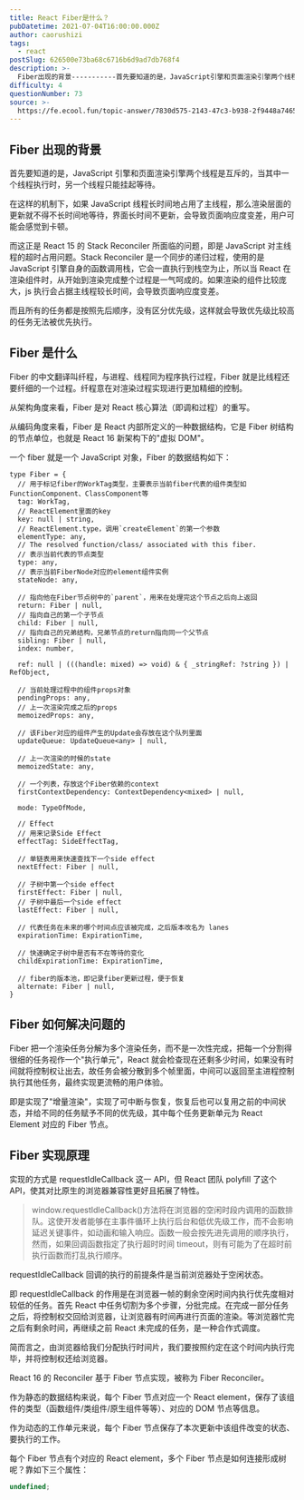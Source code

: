 ```yaml
---
title: React Fiber是什么？
pubDatetime: 2021-07-04T16:00:00.000Z
author: caorushizi
tags:
  - react
postSlug: 626500e73ba68c6716b6d9ad7db768f4
description: >-
  Fiber出现的背景-----------首先要知道的是，JavaScript引擎和页面渲染引擎两个线程是互斥的，当其中一个线程执行时，另一个线程只能挂起等待。在这样的机制下，如果JavaScript
difficulty: 4
questionNumber: 73
source: >-
  https://fe.ecool.fun/topic-answer/7830d575-2143-47c3-b938-2f9448a7465e?orderBy=updateTime&order=desc&tagId=13
---
```


## Fiber 出现的背景

首先要知道的是，JavaScript 引擎和页面渲染引擎两个线程是互斥的，当其中一个线程执行时，另一个线程只能挂起等待。

在这样的机制下，如果 JavaScript 线程长时间地占用了主线程，那么渲染层面的更新就不得不长时间地等待，界面长时间不更新，会导致页面响应度变差，用户可能会感觉到卡顿。

而这正是 React 15 的 Stack Reconciler 所面临的问题，即是 JavaScript 对主线程的超时占用问题。Stack Reconciler 是一个同步的递归过程，使用的是 JavaScript 引擎自身的函数调用栈，它会一直执行到栈空为止，所以当 React 在渲染组件时，从开始到渲染完成整个过程是一气呵成的。如果渲染的组件比较庞大，js 执行会占据主线程较长时间，会导致页面响应度变差。

而且所有的任务都是按照先后顺序，没有区分优先级，这样就会导致优先级比较高的任务无法被优先执行。

## Fiber 是什么

Fiber 的中文翻译叫纤程，与进程、线程同为程序执行过程，Fiber 就是比线程还要纤细的一个过程。纤程意在对渲染过程实现进行更加精细的控制。

从架构角度来看，Fiber 是对 React 核心算法（即调和过程）的重写。

从编码角度来看，Fiber 是 React 内部所定义的一种数据结构，它是 Fiber 树结构的节点单位，也就是 React 16 新架构下的"虚拟 DOM"。

一个 fiber 就是一个 JavaScript 对象，Fiber 的数据结构如下：

    type Fiber = {
      // 用于标记fiber的WorkTag类型，主要表示当前fiber代表的组件类型如FunctionComponent、ClassComponent等
      tag: WorkTag,
      // ReactElement里面的key
      key: null | string,
      // ReactElement.type，调用`createElement`的第一个参数
      elementType: any,
      // The resolved function/class/ associated with this fiber.
      // 表示当前代表的节点类型
      type: any,
      // 表示当前FiberNode对应的element组件实例
      stateNode: any,

      // 指向他在Fiber节点树中的`parent`，用来在处理完这个节点之后向上返回
      return: Fiber | null,
      // 指向自己的第一个子节点
      child: Fiber | null,
      // 指向自己的兄弟结构，兄弟节点的return指向同一个父节点
      sibling: Fiber | null,
      index: number,

      ref: null | (((handle: mixed) => void) & { _stringRef: ?string }) | RefObject,

      // 当前处理过程中的组件props对象
      pendingProps: any,
      // 上一次渲染完成之后的props
      memoizedProps: any,

      // 该Fiber对应的组件产生的Update会存放在这个队列里面
      updateQueue: UpdateQueue<any> | null,

      // 上一次渲染的时候的state
      memoizedState: any,

      // 一个列表，存放这个Fiber依赖的context
      firstContextDependency: ContextDependency<mixed> | null,

      mode: TypeOfMode,

      // Effect
      // 用来记录Side Effect
      effectTag: SideEffectTag,

      // 单链表用来快速查找下一个side effect
      nextEffect: Fiber | null,

      // 子树中第一个side effect
      firstEffect: Fiber | null,
      // 子树中最后一个side effect
      lastEffect: Fiber | null,

      // 代表任务在未来的哪个时间点应该被完成，之后版本改名为 lanes
      expirationTime: ExpirationTime,

      // 快速确定子树中是否有不在等待的变化
      childExpirationTime: ExpirationTime,

      // fiber的版本池，即记录fiber更新过程，便于恢复
      alternate: Fiber | null,
    }

## Fiber 如何解决问题的

Fiber 把一个渲染任务分解为多个渲染任务，而不是一次性完成，把每一个分割得很细的任务视作一个"执行单元"，React 就会检查现在还剩多少时间，如果没有时间就将控制权让出去，故任务会被分散到多个帧里面，中间可以返回至主进程控制执行其他任务，最终实现更流畅的用户体验。

即是实现了"增量渲染"，实现了可中断与恢复，恢复后也可以复用之前的中间状态，并给不同的任务赋予不同的优先级，其中每个任务更新单元为 React Element 对应的 Fiber 节点。

## Fiber 实现原理

实现的方式是 requestIdleCallback 这一 API，但 React 团队 polyfill 了这个 API，使其对比原生的浏览器兼容性更好且拓展了特性。

> window.requestIdleCallback()方法将在浏览器的空闲时段内调用的函数排队。这使开发者能够在主事件循环上执行后台和低优先级工作，而不会影响延迟关键事件，如动画和输入响应。函数一般会按先进先调用的顺序执行，然而，如果回调函数指定了执行超时时间 timeout，则有可能为了在超时前执行函数而打乱执行顺序。

requestIdleCallback 回调的执行的前提条件是当前浏览器处于空闲状态。

即 requestIdleCallback 的作用是在浏览器一帧的剩余空闲时间内执行优先度相对较低的任务。首先 React 中任务切割为多个步骤，分批完成。在完成一部分任务之后，将控制权交回给浏览器，让浏览器有时间再进行页面的渲染。等浏览器忙完之后有剩余时间，再继续之前 React 未完成的任务，是一种合作式调度。

简而言之，由浏览器给我们分配执行时间片，我们要按照约定在这个时间内执行完毕，并将控制权还给浏览器。

React 16 的 Reconciler 基于 Fiber 节点实现，被称为 Fiber Reconciler。

作为静态的数据结构来说，每个 Fiber 节点对应一个 React element，保存了该组件的类型（函数组件/类组件/原生组件等等）、对应的 DOM 节点等信息。

作为动态的工作单元来说，每个 Fiber 节点保存了本次更新中该组件改变的状态、要执行的工作。

每个 Fiber 节点有个对应的 React element，多个 Fiber 节点是如何连接形成树呢？靠如下三个属性：

```typescript
undefined;
```
